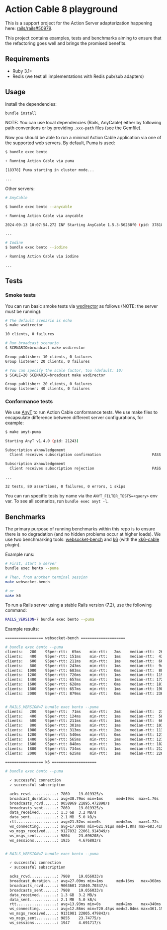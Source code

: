 # Action Cable 8 playground

This is a support project for the Action Server adapterization happening here: [rails/rails#50979][the-pr].

This project contains examples, tests and benchmarks aiming to ensure that the refactoring goes well and brings the promised benefits.

## Requirements

- Ruby 3.1+
- Redis (we test all implementations with Redis pub/sub adapters)

## Usage

Install the dependencies:

```sh
bundle install
```

NOTE: You can use local dependencies (Rails, AnyCable) either by following path conventions or by providing `.xxx-path` files (see the Gemfile).

Now you should be able to run a minimal Action Cable application via one of the supported web servers. By default, Puma is used:

```sh
$ bundle exec bento

⚡️ Running Action Cable via puma

[18378] Puma starting in cluster mode...

...
```

Other servers:

```sh
# AnyCable

$ bundle exec bento --anycable

⚡️ Running Action Cable via anycable

2024-09-13 10:07:54.272 INF Starting AnyCable 1.5.3-56288f0 (pid: 37818, open file limit: 122880, gomaxprocs: 8) nodeid=NFoelH

...

# Iodine
$ bundle exec bento --iodine

⚡️ Running Action Cable via iodine

...
```

## Tests

### Smoke tests

You can run basic smoke tests via [wsdirector][] as follows (NOTE: the server must be running):

```sh
# The default scenario is echo
$ make wsdirector

10 clients, 0 failures

# Run broadcast scenario
$ SCENARIO=broadcast make wsdirector

Group publisher: 10 clients, 0 failures
Group listener: 20 clients, 0 failures

# You can specify the scale factor, too (default: 10)
$ SCALE=20 SCENARIO=broadcast make wsdirector

Group publisher: 20 clients, 0 failures
Group listener: 40 clients, 0 failures

```

### Conformance tests

We use [AnyT][] to run Action Cable conformance tests. We use make files to encapsulate difference between different server configurations, for example:

```sh
$ make anyt-puma

Starting AnyT v1.4.0 (pid: 21243)

Subscription aknowledgement
  Client receives subscription confirmation                       PASS (0.52s)

Subscription aknowledgement
  Client receives subscription rejection                          PASS (0.51s)

...

32 tests, 80 assertions, 0 failures, 0 errors, 1 skips
```

You can run specific tests by name via the `ANYT_FILTER_TESTS=<query>` env var. To see all scenarios, run `bundle exec anyt -l`.

## Benchmarks

The primary purpose of running benchmarks within this repo is to ensure there is no degradation (and no hidden problems occur at higher loads). We use two benchmarking tools: [websocket-bench][] and [k6][] (with the [xk6-cable][] plugin).

Example runs:

```sh
# First, start a server
bundle exec bento --puma

# Then, from another terminal session
make websocket-bench

# or
make k6
```

To run a Rails server using a stable Rails version (7.2), use the following command:

```sh
RAILS_VERSION=7 bundle exec bento --puma
```

Example results:

```sh
================= websocket-bench ====================

# bundle exec bento --puma
clients:   200    95per-rtt:  65ms    min-rtt:   2ms    median-rtt:  26ms    max-rtt:  89ms
clients:   400    95per-rtt: 151ms    min-rtt:   1ms    median-rtt:  43ms    max-rtt: 247ms
clients:   600    95per-rtt: 211ms    min-rtt:   1ms    median-rtt:  66ms    max-rtt: 267ms
clients:   800    95per-rtt: 243ms    min-rtt:   1ms    median-rtt:  94ms    max-rtt: 458ms
clients:  1000    95per-rtt: 683ms    min-rtt:   0ms    median-rtt:  88ms    max-rtt: 977ms
clients:  1200    95per-rtt: 726ms    min-rtt:   1ms    median-rtt: 119ms    max-rtt: 1460ms
clients:  1400    95per-rtt: 657ms    min-rtt:   1ms    median-rtt: 172ms    max-rtt: 1129ms
clients:  1600    95per-rtt: 628ms    min-rtt:   0ms    median-rtt: 181ms    max-rtt: 1195ms
clients:  1800    95per-rtt: 657ms    min-rtt:   1ms    median-rtt: 198ms    max-rtt: 1338ms
clients:  2000    95per-rtt: 879ms    min-rtt:   0ms    median-rtt: 236ms    max-rtt: 1552ms


# RAILS_VERSION=7 bundle exec bento --puma
clients:   200    95per-rtt:  71ms    min-rtt:   2ms    median-rtt:  23ms    max-rtt:  95ms
clients:   400    95per-rtt: 124ms    min-rtt:   1ms    median-rtt:  50ms    max-rtt: 195ms
clients:   600    95per-rtt: 211ms    min-rtt:   1ms    median-rtt:  66ms    max-rtt: 279ms
clients:   800    95per-rtt: 301ms    min-rtt:   1ms    median-rtt: 103ms    max-rtt: 530ms
clients:  1000    95per-rtt: 313ms    min-rtt:   2ms    median-rtt: 113ms    max-rtt: 499ms
clients:  1200    95per-rtt: 540ms    min-rtt:   0ms    median-rtt: 121ms    max-rtt: 756ms
clients:  1400    95per-rtt: 565ms    min-rtt:   2ms    median-rtt: 121ms    max-rtt: 1917ms
clients:  1600    95per-rtt: 848ms    min-rtt:   1ms    median-rtt: 182ms    max-rtt: 1101ms
clients:  1800    95per-rtt: 734ms    min-rtt:   1ms    median-rtt: 212ms    max-rtt: 940ms
clients:  2000    95per-rtt: 625ms    min-rtt:   1ms    median-rtt: 226ms    max-rtt: 927ms

================= k6 ====================

# bundle exec bento --puma

  ✓ successful connection
  ✓ successful subscription

  acks_rcvd............: 7869    19.019325/s
  broadcast_duration...: avg=38.79ms min=1ms      med=19ms  max=1.76s    p(90)=85ms    p(95)=124ms
  broadcasts_rcvd......: 9058969 21895.472898/s
  broadcasts_sent......: 7869    19.019325/s
  data_received........: 1.3 GB  3.2 MB/s
  data_sent............: 2.1 MB  5.0 kB/s
  rtt..................: avg=21.52ms min=0s       med=2ms   max=1.72s    p(90)=56ms    p(95)=89ms
  ws_connecting........: avg=17.09ms min=621.91µs med=1.8ms max=683.41ms p(90)=43.15ms p(95)=97.4ms
  ws_msgs_received.....: 9127832 22061.914349/s
  ws_msgs_sent.........: 9804    23.696208/s
  ws_sessions..........: 1935    4.676883/s


# RAILS_VERSION=7 bundle exec bento --puma

  ✓ successful connection
  ✓ successful subscription

  acks_rcvd............: 7908    19.056033/s
  broadcast_duration...: avg=27.09ms min=1ms      med=16ms   max=368ms    p(90)=63ms    p(95)=86ms
  broadcasts_rcvd......: 9063601 21840.70347/s
  broadcasts_sent......: 7908    19.056033/s
  data_received........: 1.3 GB  3.2 MB/s
  data_sent............: 2.1 MB  5.0 kB/s
  rtt..................: avg=13.93ms min=0s       med=2ms    max=340ms    p(90)=42ms    p(95)=63ms
  ws_connecting........: avg=12.86ms min=720.45µs med=2.04ms max=361.15ms p(90)=25.64ms p(95)=74.02ms
  ws_msgs_received.....: 9131981 22005.479843/s
  ws_msgs_sent.........: 9855    23.74775/s
  ws_sessions..........: 1947    4.691717/s
```

[the-pr]: https://github.com/rails/rails/pull/50979
[wsdirector]: https://github.com/palkan/wsdirector
[AnyT]: https://github.com/anycable/anyt
[websocket-bench]: https://github.com/anycable/websocket-bench
[k6]: https://k6.io
[xk6-cable]: https://github.com/anycable/xk6-cable
